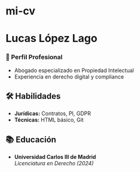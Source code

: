 # mi-cv
# Lucas López Lago
### 🎯 Perfil Profesional
- Abogado especializado en Propiedad Intelectual  
- Experiencia en derecho digital y compliance

## 🛠 Habilidades
- **Jurídicas:** Contratos, PI, GDPR  
- **Técnicas:** HTML básico, Git

## 📚 Educación
- **Universidad Carlos III de Madrid**  
  *Licenciatura en Derecho (2024)*
